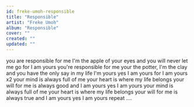 ```yaml
---
id: freke-umoh-responsible
title: "Responsible"
artist: "Freke Umoh"
album: "Responsible"
cover: ""
created: ""
updated: ""
---
```


you are responsible for me
I'm the apple of your eyes
and you will never let me go
for I am yours
you're responsible for me
your the potter, I'm the clay
and you have the only say in my life
I'm yours
yes I am yours
for I am yours x2
your mind is always full of me
your heart is where my life belongs
your will for me is always good
and I am yours
yes I am yours
your mind is always full of me
your heart is where my life belongs
your will for me is always true
and I am yours
yes I am yours
 repeat ....